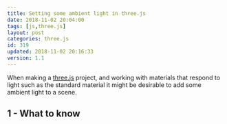 ```yaml
---
title: Setting some ambient light in three.js
date: 2018-11-02 20:04:00
tags: [js,three.js]
layout: post
categories: three.js
id: 319
updated: 2018-11-02 20:16:33
version: 1.1
---
```


When making a [three.js](https://threejs.org/) project, and working with materials that respond to light such as the standard material it might be desirable to add some ambient light to a scene.
<!-- more -->

## 1 - What to know
